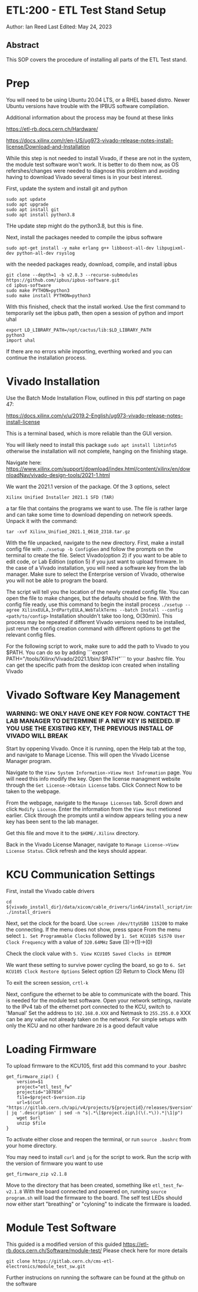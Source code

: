 # ETL:200 - ETL Test Stand Setup
Author: Ian Reed
Last Edited: May 24, 2023

## Abstract
   This SOP covers the procedure of installing all parts of the ETL Test stand.


# Prep
You will need to be using Ubuntu 20.04 LTS, or a RHEL based distro. Newer Ubuntu versions have trouble with the IPBUS software compilation.

Additional information about the process may be found at these links

https://etl-rb.docs.cern.ch/Hardware/ 

https://docs.xilinx.com/r/en-US/ug973-vivado-release-notes-install-license/Download-and-Installation

While this step is not needed to install Vivado, if these are not in the system, the module test software won't work.
It is better to do them now, as OS refershes/changes were needed to diagnose this problem and avoiding having to download Vivado several times is in your best interest.

First, update the system and install git and python

```
sudo apt update
sudo apt upgrade
sudo apt install git
sudo apt install python3.8
```

THe update step might do the python3.8, but this is fine.

Next, install the packages needed to compile the ipbus software

```sudo apt-get install -y make erlang g++ libboost-all-dev libpugixml-dev python-all-dev rsyslog```

with the needed packages ready, download, compile, and install ipbus
```
git clone --depth=1 -b v2.8.3 --recurse-submodules https://github.com/ipbus/ipbus-software.git
cd ipbus-software
sudo make PYTHON=python3
sudo make install PYTHON=python3
```
With this finished, check that the install worked. Use the first command to temporarily set the ipbus path, then open a session of python and import uhal
```
export LD_LIBRARY_PATH=/opt/cactus/lib:$LD_LIBRARY_PATH
python3
import uhal
```
If there are no errors while importing, everthing worked and you can continue the installation process.

# Vivado Installation
Use the Batch Mode Installation Flow, outlined in this pdf starting on page 47:

https://docs.xilinx.com/v/u/2019.2-English/ug973-vivado-release-notes-install-license

This is a terminal based, which is more reliable than the GUI version.

You will likely need to install this package
```sudo apt install libtinfo5```
otherwise the installation will not complete, hanging on the finishing stage.

Navigate here:
https://www.xilinx.com/support/download/index.html/content/xilinx/en/downloadNav/vivado-design-tools/2021-1.html

We want the 2021.1 version of the package. Of the 3 options, select

```Xilinx Unified Installer 2021.1 SFD (TAR)```

a tar file that contains the programs we want to use. The file is rather large and can take some time to download depending on network speeds. Unpack it with the command:

```tar -xvf Xilinx_Unified_2021.1_0610_2318.tar.gz```


With the file unpacked, navigate to the new directory. First, make a install config file with
```./xsetup -b ConfigGen```
and follow the prompts on the terminal to create the file. Select Vivado(option 2) if you want to be able to edit code, or Lab Edition (option 5) if you just want to upload firmware. In the case of a Vivado installation, you will need a software key from the lab manager. Make sure to select the Enterprise version of Vivado, otherwise you will not be able to program the board.

The script will tell you the location of the newly created config file. You can open the file to make changes, but the defaults should be fine. With the config file ready, use this command to begin the install process
```./xsetup --agree XilinxEULA,3rdPartyEULA,WebTalkTerms --batch Install --config <path/to/config>```
Installation shouldn't take too long, O(30min). This process may be repeated if different Vivado versions need to be installed, just rerun the config creation command with different options to get the relevant config files.

For the following script to work, make sure to add the path to Vivado to you $PATH. You can do so by adding 
```export PATH="/tools/Xilinx/Vivado/2021.1/bin/:$PATH"```
to your .bashrc file. You can get the specific path from the desktop icon created when installing Vivado

# Vivado Software Key Management

### WARNING: WE ONLY HAVE ONE KEY FOR NOW. CONTACT THE LAB MANAGER TO DETERMINE IF A NEW KEY IS NEEDED. IF YOU USE THE EXISTING KEY, THE PREVIOUS INSTALL OF VIVADO WILL BREAK

Start by oppening Vivado. Once it is running, open the Help tab at the top, and navigate to Manage License. This will open the Vivado License Manager program.

Navigate to the ```View System Information->View Host Infromation``` page. You will need this info modify the key.
Open the license managment website through the ```Get License->Obtain License``` tabs. Click Connect Now to be taken to the webpage.

From the webpage, navigate to the ```Manage Licenses``` tab. Scroll down and click ```Modify License```. Enter the information from the ```View Host``` metioned earlier. Click through the prompts until a window appears telling you a new key has been sent to the lab manager.

Get this file and move it to the ```$HOME/.Xilinx``` directory.

Back in the Vivado License Manager, navigate to ```Manage License->View License Status```. Click refresh and the keys should appear.

# KCU Communication Settings
First, install the Vivado cable drivers

```
cd ${vivado_install_dir}/data/xicom/cable_drivers/lin64/install_script/install_drivers/
./install_drivers
```
Next, set the  clock for the board. Use
```screen /dev/ttyUSB0 115200```
to make the connecting. If the menu does not show, press space
From the menu select ```1. Set Programmable Clocks```
followed by ```1. Set KCU105 Si570 User Clock Frequency```
with a value of ```320.64MHz```
Save (3)->(1)->(0)

Check the clock value with ```5. View KCU105 Saved Clocks in EEPROM```

We want these setting to survive power cycling the board, so go to ```6. Set KCU105 Clock Restore Options```
Select option (2)
Return to Clock Menu (0)

To exit the screen session, ```crtl-k```

Next, configure the ethernet to be able to communicate with the board. This is needed for the module test software.
Open your network settings, naviate to the IPv4 tab of the ethernet port connected to the KCU, switch to 'Manual'
Set the address to ```192.168.0.XXX``` and Netmask to ```255.255.0.0```
XXX can be any value not already taken on the network. For simple setups with only the KCU and no other hardware ```20``` is a good default value


# Loading Firmware
To upload firmware to the KCU105, first add this command to your .bashrc
```
get_firmware_zip() {
    version=$1
    project="etl_test_fw"
    projectid="107856"
    file=$project-$version.zip
    url=$(curl  "https://gitlab.cern.ch/api/v4/projects/${projectid}/releases/$version" | jq '.description' | sed -n "s|.*\[$project.zip\](\(.*\)).*|\1|p")
    wget $url
    unzip $file
}
```
To activate either close and reopen the terminal, or run ```source .bashrc``` from your home directory.

You may need to install ```curl``` and ```jq``` for the script to work.
Run the scrip with the version of firmware you want to use

```get_firmware_zip v2.1.8```

Move to the directory that has been created, something like ```etl_test_fw-v2.1.8```
With the board connected and powered on, running ```source program.sh``` will load the firmware to the board. The self test LEDs should now either start "breathing" or "cyloning" to indicate the firmware is loaded.

# Module Test Software
This guided is a modified version of this guided
https://etl-rb.docs.cern.ch/Software/module-test/
Please check here for more details

```git clone https://gitlab.cern.ch/cms-etl-electronics/module_test_sw.git```

Further instrucions on running the software can be found at the github on the software
